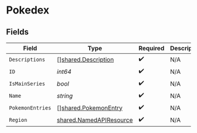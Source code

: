 # Pokedex


## Fields

| Field                                                              | Type                                                               | Required                                                           | Description                                                        | Example                                                            |
| ------------------------------------------------------------------ | ------------------------------------------------------------------ | ------------------------------------------------------------------ | ------------------------------------------------------------------ | ------------------------------------------------------------------ |
| `Descriptions`                                                     | [][shared.Description](../../models/shared/description.md)         | :heavy_check_mark:                                                 | N/A                                                                |                                                                    |
| `ID`                                                               | *int64*                                                            | :heavy_check_mark:                                                 | N/A                                                                | 2                                                                  |
| `IsMainSeries`                                                     | *bool*                                                             | :heavy_check_mark:                                                 | N/A                                                                | true                                                               |
| `Name`                                                             | *string*                                                           | :heavy_check_mark:                                                 | N/A                                                                | National                                                           |
| `PokemonEntries`                                                   | [][shared.PokemonEntry](../../models/shared/pokemonentry.md)       | :heavy_check_mark:                                                 | N/A                                                                |                                                                    |
| `Region`                                                           | [shared.NamedAPIResource](../../models/shared/namedapiresource.md) | :heavy_check_mark:                                                 | N/A                                                                |                                                                    |